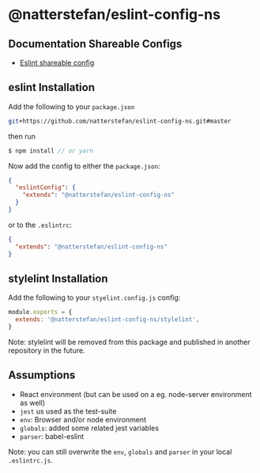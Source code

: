 # @natterstefan/eslint-config-ns

## Documentation Shareable Configs

* [Eslint shareable config](https://eslint.org/docs/developer-guide/shareable-configs)

## eslint Installation

Add the following to your `package.json`

```bash
git+https://github.com/natterstefan/eslint-config-ns.git#master
```

then run

```js
$ npm install // or yarn
```

Now add the config to either the `package.json`:

```json
{
  "eslintConfig": {
    "extends": "@natterstefan/eslint-config-ns"
  }
}
```

or to the `.eslintrc`:

```json
{
  "extends": "@natterstefan/eslint-config-ns"
}
```

## stylelint Installation

Add the following to your `styelint.config.js` config:

```js
module.exports = {
  extends: '@natterstefan/eslint-config-ns/stylelint',
}
```

Note: stylelint will be removed from this package and published in another
repository in the future.

## Assumptions

* React environment (but can be used on a eg. node-server environment as well)
* `jest` us used as the test-suite
* `env`: Browser and/or node environment
* `globals`: added some related jest variables
* `parser`: babel-eslint

Note: you can still overwrite the `env`, `globals` and `parser` in your local
`.eslintrc.js`.
